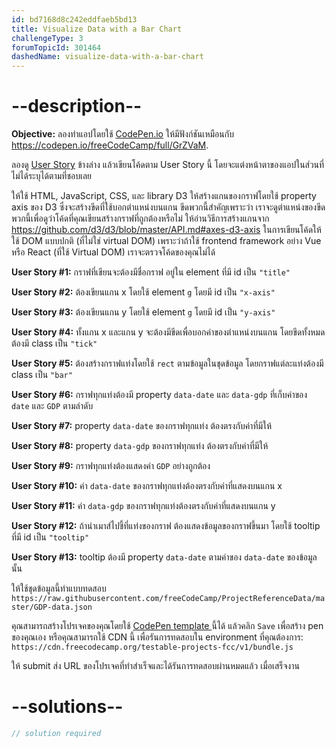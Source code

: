 ```yaml
---
id: bd7168d8c242eddfaeb5bd13
title: Visualize Data with a Bar Chart
challengeType: 3
forumTopicId: 301464
dashedName: visualize-data-with-a-bar-chart
---
```


# --description--

**Objective:** ลองทำแอปโดยใช้ [CodePen.io](https://codepen.io) ให้มีฟังก์ชันเหมือนกับ <https://codepen.io/freeCodeCamp/full/GrZVaM>.

ลองดู [User Story](https://en.wikipedia.org/wiki/User_story) ข้างล่าง แล้วเขียนโค้ดตาม User Story นี้ โดยจะแต่งหน้าตาของแอปในส่วนที่ไม่ได้ระบุได้ตามที่ชอบเลย

ให้ใช้ HTML, JavaScript, CSS, และ library D3 
ให้สร้างแกนของกราฟโดยใช้ property axis ของ D3 ซึ่งจะสร้างขีดที่ใช้บอกตำแหน่งบนแกน ขีดพวกนี้สำคัญเพราะว่า เราจะดูตำแหน่งของขีดพวกนี้เพื่อดูว่าโค้ดที่คุณเขียนสร้างกราฟที่ถูกต้องหรือไม่ 
ให้อ่านวิธีการสร้างแกนจาก <https://github.com/d3/d3/blob/master/API.md#axes-d3-axis>
ในการเขียนโค้ดให้ใช้ DOM แบบปกติ (ที่ไม่ใช่ virtual DOM) เพราะว่าถ้าใช้ frontend framework อย่าง Vue หรือ React (ที่ใช้ Virtual DOM) เราจะตรวจโค้ดของคุณไม่ได้

**User Story #1:** กราฟที่เขียนจะต้องมีชื่อกราฟ อยู่ใน element ที่มี id เป็น `"title"`

**User Story #2:** ต้องเขียนแกน x โดยใช้ element `g` โดยมี id เป็น `"x-axis"`

**User Story #3:** ต้องเขียนแกน y โดยใช้ element `g` โดยมี id เป็น `"y-axis"`

**User Story #4:** ทั้งแกน x และแกน y จะต้องมีขีดเพื่อบอกค่าของตำแหน่งบนแกน โดยขีดทั้งหมดต้องมี class เป็น `"tick"`

**User Story #5:** ต้องสร้างกราฟแท่งโดยใช้ `rect` ตามข้อมูลในชุดข้อมูล โดยกราฟแต่ละแท่งต้องมี class เป็น `"bar"`

**User Story #6:** กราฟทุกแท่งต้องมี property `data-date` และ `data-gdp` ที่เก็บค่าของ `date` และ `GDP` ตามลำดับ

**User Story #7:** property `data-date` ของกราฟทุกแท่ง ต้องตรงกับค่าที่มีให้

**User Story #8:** property `data-gdp` ของกราฟทุกแท่ง ต้องตรงกับค่าที่มีให้

**User Story #9:** กราฟทุกแท่งต้องแสดงค่า `GDP` อย่างถูกต้อง

**User Story #10:** ค่า `data-date` ของกราฟทุกแท่งต้องตรงกับค่าที่แสดงบนแกน x

**User Story #11:** ค่า `data-gdp` ของกราฟทุกแท่งต้องตรงกับค่าที่แสดงบนแกน y

**User Story #12:** ถ้านำเมาส์ไปชี้ที่แท่งของกราฟ ต้องแสดงข้อมูลของกราฟขึ้นมา โดยใช้ tooltip ที่มี id เป็น `"tooltip"` 

**User Story #13:** tooltip ต้องมี property `data-date` ตามค่าของ `data-date` ของข้อมูลนั้น

ให้ใช้ชุดข้อมูลนี้ทำแบบทดสอบ `https://raw.githubusercontent.com/freeCodeCamp/ProjectReferenceData/master/GDP-data.json`

คุณสามารถสร้างโปรเจคของคุณโดยใช้ <a href='https://codepen.io/pen?template=MJjpwO' target='_blank' rel='nofollow'> CodePen template </a> นี้ได้ แล้วคลิก `Save` เพื่อสร้าง pen ของคุณเอง หรือคุณสามารถใช้ CDN นี้ เพื่อรันการทดสอบใน environment ที่คุณต้องการ: `https://cdn.freecodecamp.org/testable-projects-fcc/v1/bundle.js`

ให้ submit ส่ง URL ของโปรเจคที่ทำสำเร็จและได้รันการทดสอบผ่านหมดแล้ว เมื่อเสร็จงาน

# --solutions--

```js
// solution required
```
